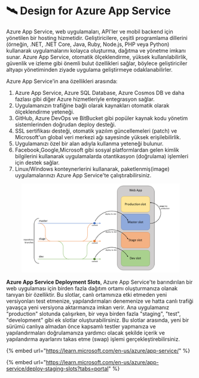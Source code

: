 # 🛰️ Design for Azure App Service

Azure App Service, web uygulamaları, API'ler ve mobil backend için yönetilen bir hosting hizmetidir. Geliştiricilere, çeşitli programlama dillerini (örneğin, .NET, .NET Core, Java, Ruby, Node.js, PHP veya Python) kullanarak uygulamalarını kolayca oluşturma, dağıtma ve yönetme imkanı sunar. Azure App Service, otomatik ölçeklendirme, yüksek kullanılabilirlik, güvenlik ve izleme gibi önemli bulut özellikleri sağlar, böylece geliştiriciler altyapı yönetiminden ziyade uygulama geliştirmeye odaklanabilirler.

Azure App Service'in ana özellikleri arasında:

1. Azure App Service, Azure SQL Database, Azure Cosmos DB ve daha fazlası gibi diğer Azure hizmetleriyle entegrasyon sağlar.
2. Uygulamanızın trafiğine bağlı olarak kaynakları otomatik olarak ölçeklendirme yeteneği.
3. GitHub, Azure DevOps ve BitBucket gibi popüler kaynak kodu yönetim sistemlerinden doğrudan deploy desteği.
4. SSL sertifikası desteği, otomatik yazılım güncellemeleri (patch) ve Microsoft'un global veri merkezi ağı sayesinde yüksek erişilebilirlik.
5. Uygulamanızı özel bir alan adıyla kullanma yeteneği bulunur.
6. Facebook,Google,Microsoft gibi sosyal platformlardan gelen kimlik bilgilerini kullanarak uygulamalarda otantikasyon (doğrulama) işlemleri için destek sağlar.
7. Linux/Windows konteynerlerini kullanarak, paketlenmiş(image) uygulamalarınızı Azure App Service'te çalıştırabilirsiniz.

<figure><img src="../.gitbook/assets/slot_flow_code_diagam (1).png" alt=""><figcaption></figcaption></figure>

**Azure App Service Deployment Slots**, Azure App Service'te barındırılan bir web uygulaması için birden fazla dağıtım ortamı oluşturmanıza olanak tanıyan bir özelliktir. Bu slotlar, canlı ortamınıza etki etmeden yeni versiyonları test etmenize, yapılandırmaları denemenize ve hatta canlı trafiği yavaşça yeni versiyona aktarmanıza imkan verir. Ana uygulamanız "production" slotunda çalışırken, bir veya birden fazla "staging", "test", "development" gibi ek slotlar oluşturabilirsiniz. Bu slotlar arasında, yeni bir sürümü canlıya almadan önce kapsamlı testler yapmanıza ve yapılandırmaları doğrulamanıza yardımcı olacak şekilde içerik ve yapılandırma ayarlarını takas etme (swap) işlemi gerçekleştirebilirsiniz.



{% embed url="https://learn.microsoft.com/en-us/azure/app-service/" %}

{% embed url="https://learn.microsoft.com/en-us/azure/app-service/deploy-staging-slots?tabs=portal" %}

